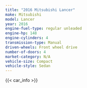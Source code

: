 ```yaml
---
title: "2016 Mitsubishi Lancer"
make: Mitsubishi
model: Lancer
year: 2016
engine-fuel-type: regular unleaded
engine-hp: 148
engine-cylinders: 4
transmission-type: Manual
driven-wheels: Front wheel drive
number-of-doors: 4
market-category: N/A
vehicle-size: Compact
vehicle-style: Sedan
---
```


{{< car_info >}}
